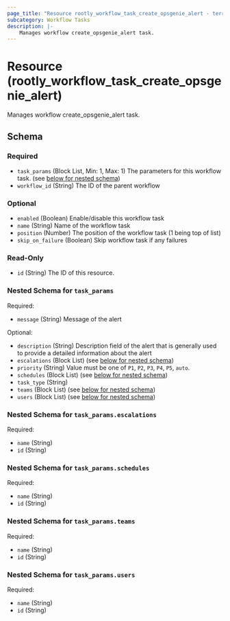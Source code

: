 ```yaml
---
page_title: "Resource rootly_workflow_task_create_opsgenie_alert - terraform-provider-rootly"
subcategory: Workflow Tasks
description: |-
    Manages workflow create_opsgenie_alert task.
---
```


# Resource (rootly_workflow_task_create_opsgenie_alert)

Manages workflow create_opsgenie_alert task.



<!-- schema generated by tfplugindocs -->
## Schema

### Required

- `task_params` (Block List, Min: 1, Max: 1) The parameters for this workflow task. (see [below for nested schema](#nestedblock--task_params))
- `workflow_id` (String) The ID of the parent workflow

### Optional

- `enabled` (Boolean) Enable/disable this workflow task
- `name` (String) Name of the workflow task
- `position` (Number) The position of the workflow task (1 being top of list)
- `skip_on_failure` (Boolean) Skip workflow task if any failures

### Read-Only

- `id` (String) The ID of this resource.

<a id="nestedblock--task_params"></a>
### Nested Schema for `task_params`

Required:

- `message` (String) Message of the alert

Optional:

- `description` (String) Description field of the alert that is generally used to provide a detailed information about the alert
- `escalations` (Block List) (see [below for nested schema](#nestedblock--task_params--escalations))
- `priority` (String) Value must be one of `P1`, `P2`, `P3`, `P4`, `P5`, `auto`.
- `schedules` (Block List) (see [below for nested schema](#nestedblock--task_params--schedules))
- `task_type` (String)
- `teams` (Block List) (see [below for nested schema](#nestedblock--task_params--teams))
- `users` (Block List) (see [below for nested schema](#nestedblock--task_params--users))

<a id="nestedblock--task_params--escalations"></a>
### Nested Schema for `task_params.escalations`

Required:

- `name` (String)
- `id` (String)


<a id="nestedblock--task_params--schedules"></a>
### Nested Schema for `task_params.schedules`

Required:

- `name` (String)
- `id` (String)


<a id="nestedblock--task_params--teams"></a>
### Nested Schema for `task_params.teams`

Required:

- `name` (String)
- `id` (String)


<a id="nestedblock--task_params--users"></a>
### Nested Schema for `task_params.users`

Required:

- `name` (String)
- `id` (String)
